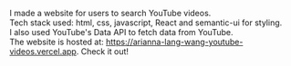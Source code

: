 

I made a website for users to search YouTube videos. <br/>
Tech stack used: html, css, javascript, React and semantic-ui for styling. <br/>
I also used YouTube's Data API to fetch data from YouTube. <br/>
The website is hosted at: https://arianna-lang-wang-youtube-videos.vercel.app. Check it out! <br/>
